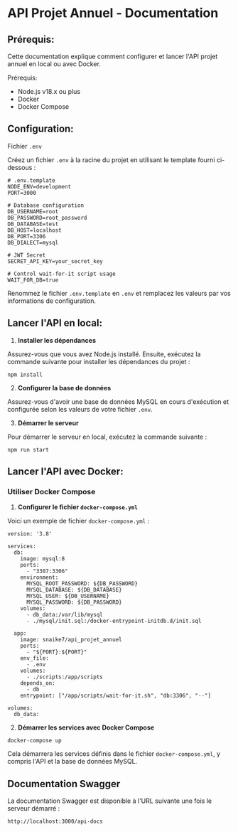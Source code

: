 # API Projet Annuel - Documentation

## Prérequis:
Cette documentation explique comment configurer et lancer l'API projet annuel en local ou avec Docker.

Prérequis:
- Node.js v18.x ou plus
- Docker
- Docker Compose

## Configuration:
Fichier `.env`

Créez un fichier `.env` à la racine du projet en utilisant le template fourni ci-dessous :

```
# .env.template
NODE_ENV=development
PORT=3000

# Database configuration
DB_USERNAME=root
DB_PASSWORD=root_password
DB_DATABASE=test
DB_HOST=localhost
DB_PORT=3306
DB_DIALECT=mysql

# JWT Secret
SECRET_API_KEY=your_secret_key

# Control wait-for-it script usage
WAIT_FOR_DB=true

```

Renommez le fichier `.env.template` en `.env` et remplacez les valeurs par vos informations de configuration.

## Lancer l'API en local:
1. **Installer les dépendances**

Assurez-vous que vous avez Node.js installé. Ensuite, exécutez la commande suivante pour installer les dépendances du projet :

```
npm install
```

2. **Configurer la base de données**

Assurez-vous d'avoir une base de données MySQL en cours d'exécution et configurée selon les valeurs de votre fichier `.env`.

3. **Démarrer le serveur**

Pour démarrer le serveur en local, exécutez la commande suivante :

```
npm run start
```

## Lancer l'API avec Docker:

### Utiliser Docker Compose
1. **Configurer le fichier `docker-compose.yml`**

Voici un exemple de fichier `docker-compose.yml` :

```
version: '3.8'

services:
  db:
    image: mysql:8
    ports:
      - "3307:3306"
    environment:
      MYSQL_ROOT_PASSWORD: ${DB_PASSWORD}
      MYSQL_DATABASE: ${DB_DATABASE}
      MYSQL_USER: ${DB_USERNAME}
      MYSQL_PASSWORD: ${DB_PASSWORD}
    volumes:
      - db_data:/var/lib/mysql
      - ./mysql/init.sql:/docker-entrypoint-initdb.d/init.sql

  app:
    image: snaike7/api_projet_annuel
    ports:
      - "${PORT}:${PORT}"
    env_file:
      - .env
    volumes:
      - ./scripts:/app/scripts
    depends_on:
      - db
    entrypoint: ["/app/scripts/wait-for-it.sh", "db:3306", "--"]

volumes:
  db_data:
```

2. **Démarrer les services avec Docker Compose**

```
docker-compose up
```

Cela démarrera les services définis dans le fichier `docker-compose.yml`, y compris l'API et la base de données MySQL.

## Documentation Swagger

La documentation Swagger est disponible à l'URL suivante une fois le serveur démarré :

```
http://localhost:3000/api-docs
```
